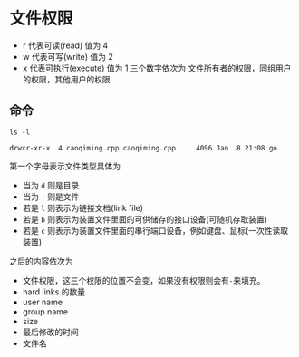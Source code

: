 # 文件权限

- r 代表可读(read) 值为 4
- w 代表可写(write) 值为 2
- x 代表可执行(execute) 值为 1
  三个数字依次为 文件所有者的权限，同组用户的权限，其他用户的权限

## 命令

`ls -l`

```text
drwxr-xr-x  4 caoqiming.cpp caoqiming.cpp     4096 Jan  8 21:08 go
```

第一个字母表示文件类型具体为

- 当为 `d` 则是目录
- 当为 `-` 则是文件
- 若是 `l` 则表示为链接文档(link file)
- 若是 `b` 则表示为装置文件里面的可供储存的接口设备(可随机存取装置)
- 若是 `c` 则表示为装置文件里面的串行端口设备，例如键盘、鼠标(一次性读取装置)

之后的内容依次为

- 文件权限，这三个权限的位置不会变，如果没有权限则会有`-`来填充。
- hard links 的数量
- user name
- group name
- size
- 最后修改的时间
- 文件名
